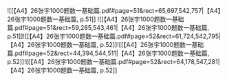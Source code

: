 ![[【A4】26张宇1000题数一基础篇.pdf#page=51&rect=65,697,542,757|【A4】26张宇1000题数一基础篇, p.51]]
![[【A4】26张宇1000题数一基础篇.pdf#page=51&rect=59,285,543,461|【A4】26张宇1000题数一基础篇, p.51]]![[【A4】26张宇1000题数一基础篇.pdf#page=52&rect=61,724,542,795|【A4】26张宇1000题数一基础篇, p.52]]![[【A4】26张宇1000题数一基础篇.pdf#page=52&rect=44,394,544,511|【A4】26张宇1000题数一基础篇, p.52]]![[【A4】26张宇1000题数一基础篇.pdf#page=52&rect=64,178,547,281|【A4】26张宇1000题数一基础篇, p.52]]